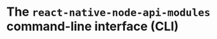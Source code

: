 # The `react-native-node-api-modules` command-line interface (CLI)

<!-- TODO: Write detailed documentation of each command and their parameters -->
